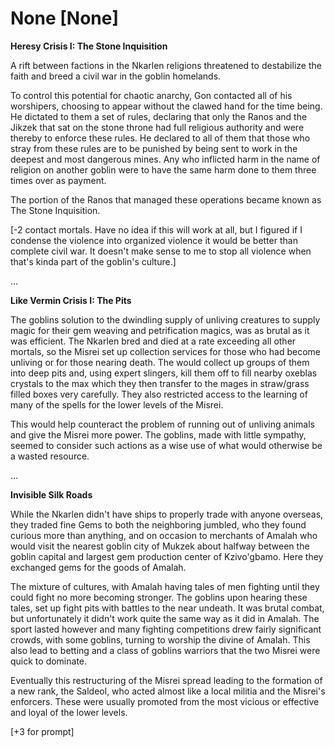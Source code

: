 # None [None]
**Heresy Crisis I: The Stone Inquisition**

A rift between factions in the Nkarlen religions threatened to destabilize the faith and breed a civil war in the goblin homelands. 

To control this potential for chaotic anarchy, Gon contacted all of his worshipers, choosing to appear without the clawed hand for the time being. He dictated to them a set of rules, declaring that only the Ranos and the Jikzek that sat on the stone throne had full religious authority and were thereby to enforce these rules. He declared to all of them that those who stray from these rules are to be punished by being sent to work in the deepest and most dangerous mines. Any who inflicted harm in the name of religion on another goblin were to have the same harm done to them three times over as payment.

The portion of the Ranos that managed these operations became known as The Stone Inquisition.

\[-2 contact mortals. Have no idea if this will work at all, but I figured if I condense the violence into organized violence it would be better than complete civil war. It doesn't make sense to me to stop all violence when that's kinda part of the goblin's culture.\]

...

**Like Vermin Crisis I: The Pits**

The goblins solution to the dwindling supply of unliving creatures to supply magic for their gem weaving and petrification magics, was as brutal as it was efficient. The Nkarlen bred and died at a rate exceeding all other mortals, so the Misrei set up collection services for those who had become unliving or for those nearing death. The would collect up groups of them into deep pits and, using expert slingers, kill them off to fill nearby oxeblas crystals to the max which they then transfer to the mages in straw/grass filled boxes very carefully. They also restricted access to the learning of many of the spells for the lower levels of the Misrei.

This would help counteract the problem of running out of unliving animals and give the Misrei more power. The goblins, made with little sympathy, seemed to consider such actions as a wise use of what would otherwise be a wasted resource.

...

**Invisible Silk Roads**

While the Nkarlen didn't have ships to properly trade with anyone overseas, they traded fine Gems to both the neighboring jumbled, who they found curious more than anything, and on occasion to merchants of Amalah who would visit the nearest goblin city of Mukzek about halfway between the goblin capital and largest gem production center of Kzivo'gbamo. Here they exchanged gems for the goods of Amalah.

The mixture of cultures, with Amalah having tales of men fighting until they could fight no more becoming stronger. The goblins upon hearing these tales, set up fight pits with battles to the near undeath. It was brutal combat, but unfortunately it didn't work quite the same way as it did in Amalah. The sport lasted however and many fighting competitions drew fairly significant crowds, with some goblins, turning to worship the divine of Amalah. This also lead to betting and a class of goblins warriors that the two Misrei were quick to dominate.

Eventually this restructuring of the Misrei spread leading to the formation of a new rank, the Saldeol, who acted almost like a local militia and the Misrei's enforcers. These were usually promoted from the most vicious or effective and loyal of the lower levels.

\[+3 for prompt\]
